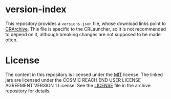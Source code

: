 # version-index
This repository provides a `versions.json` file, whose download links point to [CRArchive](https://github.com/PuzzlesHQ/CRArchive).
This file is specific to the CRLauncher, so it is not recommended to depend on it, although breaking changes are not supposed to be made often.

# License
The content in this repository is licensed under the [MIT](https://choosealicense.com/licenses/mit) license.
The linked jars are licensed under the COSMIC REACH END USER LICENSE AGREEMENT VERSION 1 License. See the [LICENSE](https://github.com/PuzzlesHQ/CRArchive/blob/main/JAR_LICENSE.md) file in the archive repository for details.